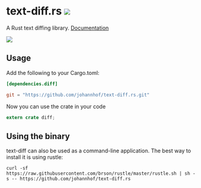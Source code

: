 # text-diff.rs [![](https://travis-ci.org/johannhof/text-diff.rs.svg?branch=master)](https://travis-ci.org/johannhof/text-diff.rs)
A Rust text diffing library. [Documentation](https://johannhof.github.io/text-diff.rs)

![](https://raw.githubusercontent.com/johannhof/text-diff.rs/master/screenshot.png)

Usage
----------

Add the following to your Cargo.toml:

```toml
[dependencies.diff]

git = "https://github.com/johannhof/text-diff.rs.git"

```

Now you can use the crate in your code
```rust
extern crate diff;
```

Using the binary
-----------------

text-diff can also be used as a command-line application. The best way to install it is using rustle:

```
curl -sf https://raw.githubusercontent.com/brson/rustle/master/rustle.sh | sh -s -- https://github.com/johannhof/text-diff.rs
```

